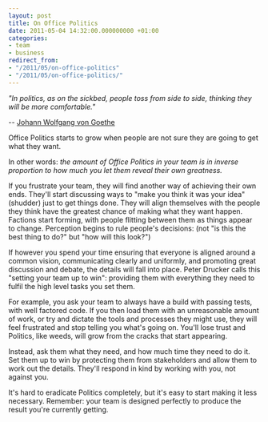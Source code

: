 ```yaml
---
layout: post
title: On Office Politics
date: 2011-05-04 14:32:00.000000000 +01:00
categories:
- team
- business
redirect_from:
- "/2011/05/on-office-politics"
- "/2011/05/on-office-politics/"
---
```

<p><i>"In politics, as on the sickbed, people toss from side to side, thinking they will be more comfortable."</i></p>

-- [Johann Wolfgang von Goethe](http://en.wikipedia.org/wiki/Johann_Wolfgang_von_Goethe)

Office Politics starts to grow when people are not sure they are going to get what they want.

In other words: *the amount of Office Politics in your team is in inverse proportion to how much you let them reveal their own greatness.*

If you frustrate your team, they will find another way of achieving their own ends. They'll start discussing ways to "make you think it was your idea" (shudder) just to get things done. They will align themselves with the people they think have the greatest chance of making what they want happen. Factions start forming, with people flitting between them as things appear to change. Perception begins to rule people's decisions: (not "is this the best thing to do?" but "how will this look?")

If however you spend your time ensuring that everyone is aligned around a common vision, communicating clearly and uniformly, and promoting great discussion and debate, the details will fall into place. Peter Drucker calls this "setting your team up to win": providing them with everything they need to fulfil the high level tasks you set them.

For example, you ask your team to always have a build with passing tests, with well factored code. If you then load them with an unreasonable amount of work, or try and dictate the tools and processes they might use, they will feel frustrated and stop telling you what's going on. You'll lose trust and Politics, like weeds, will grow from the cracks that start appearing.

Instead, ask them what they need, and how much time they need to do it. Set them up to win by protecting them from stakeholders and allow them to work out the details. They'll respond in kind by working with you, not against you.

It's hard to eradicate Politics completely, but it's easy to start making it less necessary. Remember: your team is designed perfectly to produce the result you're currently getting.
